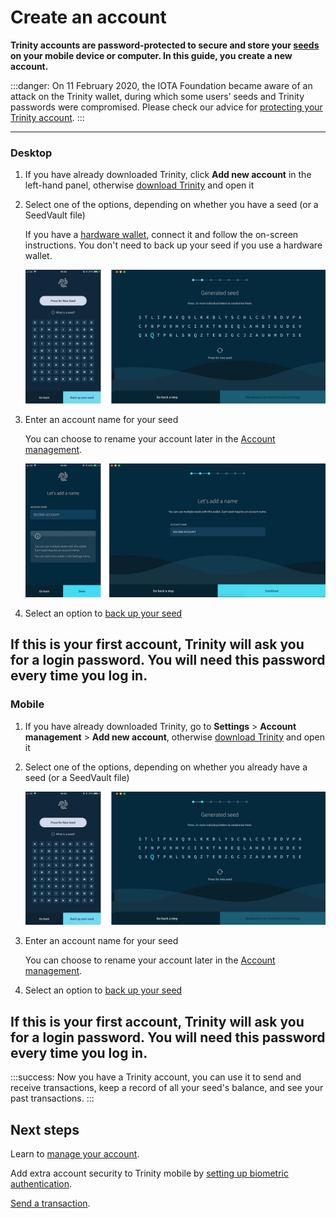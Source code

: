 # Create an account

**Trinity accounts are password-protected to secure and store your [seeds](root://getting-started/0.1/clients/seeds.md) on your mobile device or computer. In this guide, you create a new account.**

:::danger:
On 11 February 2020, the IOTA Foundation became aware of an attack on the Trinity wallet, during which some users’ seeds and Trinity passwords were compromised. Please check our advice for [protecting your Trinity account](../how-to-guides/protect-trinity-account.md).
:::

--------------------
### Desktop

1. If you have already downloaded Trinity, click **Add new account** in the left-hand panel, otherwise [download Trinity](https://trinity.iota.org/) and open it

2. Select one of the options, depending on whether you have a seed (or a SeedVault file)
    
    If you have a [hardware wallet](../concepts/hardware-wallet.md), connect it and follow the on-screen instructions. You don't need to back up your seed if you use a hardware wallet.
   
    ![Generating a seed](../images/seed-generation.png)

3. Enter an account name for your seed

    You can choose to rename your account later in the [Account management](../how-to-guides/manage-your-account.md).

    ![Account name](../images/account-name.jpg)

4. Select an option to [back up your seed](../how-to-guides/back-up-seed.md)

If this is your first account, Trinity will ask you for a login password. You will need this password every time you log in.
---
### Mobile

1. If you have already downloaded Trinity, go to **Settings** > **Account management** > **Add new account**, otherwise [download Trinity](https://trinity.iota.org/) and open it

2. Select one of the options, depending on whether you already have a seed (or a SeedVault file)
   
    ![Generating a seed](../images/seed-generation.png)

3. Enter an account name for your seed

    You can choose to rename your account later in the [Account management](../how-to-guides/manage-your-account.md).

4. Select an option to [back up your seed](../how-to-guides/back-up-seed.md)

If this is your first account, Trinity will ask you for a login password. You will need this password every time you log in.
--------------------



:::success:
Now you have a Trinity account, you can use it to send and receive transactions, keep a record of all your seed's balance, and see your past transactions.
:::

## Next steps

Learn to [manage your account](../how-to-guides/manage-your-account.md).

Add extra account security to Trinity mobile by [setting up biometric authentication](../how-to-guides/manage-your-security-settings.md).

[Send a transaction](../how-to-guides/send-a-transaction.md).
